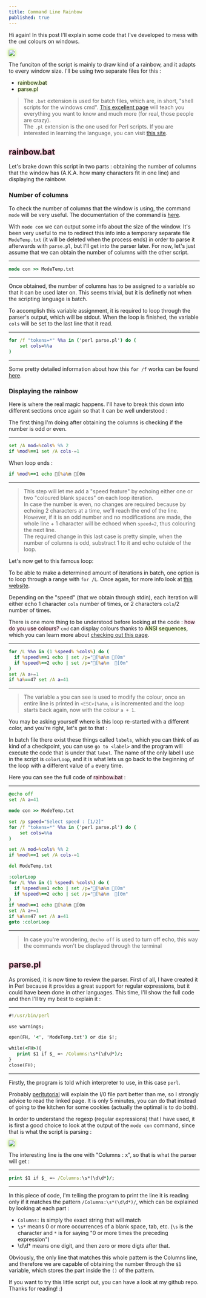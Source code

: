 ```yaml
---
title: Command Line Rainbow
published: true
---
```


Hi again! In this post I'll explain some code that I've developed to mess with the `cmd` colours on windows.

<img src="https://user-images.githubusercontent.com/74323383/126896875-0ae9ac47-6c8d-45e7-a427-db4c3e22cc03.png" class="border" />

The funciton of the script is mainly to draw kind of a rainbow, and it adapts to every window size.
I'll be using two separate files for this :

* <span class="green">rainbow.bat</span>
* <span class="green">parse.pl</span>

>The `.bat` extension is used for batch files, which are, in short, "shell scripts for the windows cmd". [This excellent page](https://www.robvanderwoude.com/)  will teach you everything you want to know and much more (for real, those people are crazy).<br>
>The `.pl` extension is the one used for Perl scripts. If you are interested in learning the language, you can visit [this site](https://www.perltutorial.org/).<br>

## <span class="pink">rainbow.bat</span>

Let's brake down this script in two parts : obtaining the number of columns that the window has (A.K.A. how many characters fit in one line) and displaying the rainbow.

### Number of columns

To check the number of columns that the window is using, the command `mode` will be very useful. The documentation of the command is [here](https://docs.microsoft.com/en-us/windows-server/administration/windows-commands/mode).

With `mode con` we can output some info about the size of the window. It's been very useful to me to redirect this info into a temporary separate file `ModeTemp.txt` (it will be deleted when the process ends) in order to parse it afterwards with `parse.pl`, but I'll get into the parser later. For now, let's just assume that we can obtain the number of columns with the other script.
* * *
```bat
mode con >> ModeTemp.txt
```
* * *

Once obtained, the number of columns has to be assigned to a variable so that it can be used later on. This seems trivial, but it is definetly not when the scripting language is batch.

To accomplish this variable assignment, it is required to loop through the parser's output, which will be stdout. When the loop is finished, the variable `cols` will be set to the last line that it read.

* * *
```bat
for /f "tokens=*" %%a in ('perl parse.pl') do (
    set cols=%%a
)
```
* * *

Some pretty detailed information about how this `for /f` works can be found [here](https://ss64.com/nt/for_f.html).

### Displaying the rainbow

Here is where the real magic happens. I'll have to break this down into different sections once again so that it can be well understood :

The first thing I'm doing after obtaining the columns is checking if the number is odd or even.
* * *
```bat
set /A mod=%cols% %% 2
if %mod%==1 set /A cols-=1
```
When loop ends :
```bat
if %mod%==1 echo [%a%m [0m
```
* * *
>This step will let me add a "speed feature" by echoing either one or two "coloured blank spaces" on each loop iteration.<br>
>In case the number is even, no changes are required because by echoing 2 characters at a time, we'll reach the end of the line.<br>
>However, if it is an odd number and no modifications are made, the whole line + 1 character will be echoed when `speed=2`, thus colouring the next line.<br>
>The required change in this last case is pretty simple, when the number of columns is odd, substract 1 to it and echo outside of the loop.<br>

Let's now get to this famous loop:

To be able to make a determined amount of iterations in batch, one option is to loop through a range with `for /L`. Once again, for more info look at [this website](https://ss64.com/nt/for_l.html).

Depending on the "speed" (that we obtain through stdin), each iteration will either echo 1 character `cols` number of times, or 2 characters `cols`/2 number of times.

There is one more thing to be understood before looking at the code : <span class="pink">how do you use colours?</span> `cmd` can display colours thanks to <span class="green">ANSI sequences</span>, which you can learn more about [checking out this page](https://www.robvanderwoude.com/ansi.php).

* * *
```bat
for /L %%n in (1 %speed% %cols%) do (
  if %speed%==1 echo | set /p="[%a%m [0m"
  if %speed%==2 echo | set /p="[%a%m  [0m"
)
set /A a+=1
if %a%==47 set /A a=41
```
* * *
>The variable `a` you can see is used to modify the colour, once an entire line is printed in `<ESC>[%a%m`, `a` is incremented and the loop starts back again, now with the colour `a + 1`.

You may be asking yourself where is this loop re-started with a different color, and you're right, let's get to that :

In batch file there exist these things called `labels`, which you can think of as kind of a checkpoint, you can use `go to <label>` and the program will execute the code that is under that `label`.
The name of the only label I use in the script is `colorLoop`, and it is what lets us go back to the beginning of the loop with a different value of `a` every time.

Here you can see the full code of <span class="pink">rainbow.bat</span> :
* * *
```bat
@echo off
set /A a=41

mode con >> ModeTemp.txt

set /p speed="Select speed : [1/2]"
for /f "tokens=*" %%a in ('perl parse.pl') do (
    set cols=%%a
)

set /A mod=%cols% %% 2
if %mod%==1 set /A cols-=1

del ModeTemp.txt

:colorLoop
for /L %%n in (1 %speed% %cols%) do (
  if %speed%==1 echo | set /p="[%a%m [0m"
  if %speed%==2 echo | set /p="[%a%m  [0m"
)
if %mod%==1 echo [%a%m [0m
set /A a+=1
if %a%==47 set /A a=41
goto :colorLoop
```
* * *
>In case you're wondering, `@echo off` is used to turn off echo, this way the commands won't be displayed through the terminal

## <span class="pink">parse.pl</span>

As promised, it is now time to review the parser. First of all, I have created it in Perl because it provides a great support for regular expressions, but it could have been done in other languages.
This time, I'll show the full code and then I'll try my best to explain it :

* * *
```bat
#!/usr/bin/perl

use warnings;

open(FH, '<', 'ModeTemp.txt') or die $!;

while(<FH>){
   print $1 if $_ =~ /Columns:\s*(\d\d*)/;
}
close(FH);
```
* * *

Firstly, the program is told which interpreter to use, in this case `perl`.

Probably [perltutorial](https://www.perltutorial.org/perl-open-file/) will explain the I/0 file part better than me, so I strongly advice to read the linked page. It is only 5 minutes, you can do that instead of going to the kitchen for some cookies (actually the optimal is to do both).

In order to understand the regexp (regular expressions) that I have used, it is first a good choice to look at the output of the `mode con` command, since that is what the script is parsing :

<img src="(![imagen](https://user-images.githubusercontent.com/74323383/126901509-1c75d305-280c-4845-a02f-f240a259e12a.png)" class="border" />

The interesting line is the one with "Columns : x", so that is what the parser will get :

* * *
```bat
print $1 if $_ =~ /Columns:\s*(\d\d*)/;
```
* * *
In this piece of code, I'm telling the program to print the line it is reading only if it matches the pattern `/Columns:\s*(\d\d*)/`, which can be explained by looking at each part :
* `Columns:` is simply the exact string that will match
* `\s*` means 0 or more occurrences of a blank space, tab, etc. (`\s` is the character and `*` is for saying "0 or more times the preceding expression")
* \d\d* means one digit, and then zero or more digts after that.

Obviously, the only line that matches this whole pattern is the Columns line, and therefore we are capable of obtaining the number through the `$1` variable, which stores the part inside the `()` of the pattern.

If you want to try this little script out, you can have a look at my github repo. Thanks for reading! :)
<style>
  .border {   
  border-width: 0px;
  border-color: #7FFF00;
  border-style: groove;
  box-shadow: 0px 0px 8px #ADFF2F} 
 .green {
 text-shadow : 0px 0px 4px #ADFF2F }
 .pink {
 text-shadow : 0px 0px 4px #ff6699 }
</style>
